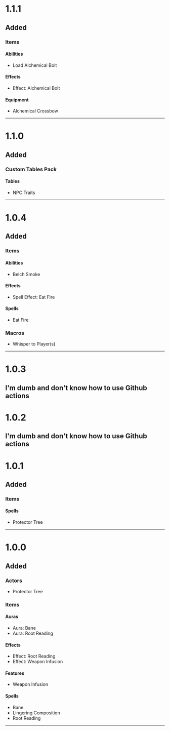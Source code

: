 # 1.1.1
## Added
### Items
#### Abilities
- Load Alchemical Bolt
#### Effects
- Effect: Alchemical Bolt
#### Equipment
- Alchemical Crossbow
---

# 1.1.0
## Added
### Custom Tables Pack
#### Tables
- NPC Traits
---

# 1.0.4
## Added
### Items
#### Abilities
- Belch Smoke
#### Effects
- Spell Effect: Eat Fire
#### Spells
- Eat Fire
### Macros
- Whisper to Player(s)
---

# 1.0.3
I'm dumb and don't know how to use Github actions
---

# 1.0.2
I'm dumb and don't know how to use Github actions
---

# 1.0.1
## Added
### Items
#### Spells
- Protector Tree
---

# 1.0.0
## Added
### Actors
- Protector Tree
### Items
#### Auras
- Aura: Bane
- Aura: Root Reading
#### Effects
- Effect: Root Reading
- Effect: Weapon Infusion
#### Features
- Weapon Infusion
#### Spells
- Bane
- Lingering Composition
- Root Reading
---
